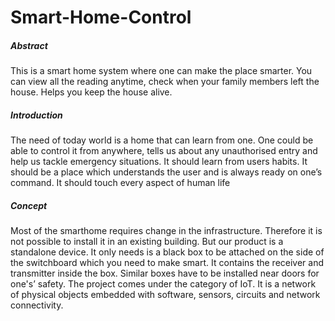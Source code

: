 # Smart-Home-Control

##### Abstract
This is a smart home system where one can make the place smarter. You can view all the reading anytime, check when your family members left the house. Helps you keep the house alive. 

##### Introduction
The need of today world is a home that can learn from one. One could be able to control it from anywhere, tells us about any unauthorised entry and help us tackle emergency situations. It should learn from users habits. It should be a place which understands the user and is always ready on one’s command. It should touch every aspect of human life

##### Concept
Most of the smarthome requires change in the infrastructure. Therefore it is not possible to install it in an existing building. But our product is a standalone device. It only needs is a black box to be attached on the side of the switchboard which you need to make smart. It contains the receiver and transmitter inside the box. Similar boxes have to be installed near doors for one's’ safety. The project comes under the category of IoT. It is a network of physical objects embedded with software, sensors, circuits and network connectivity.
